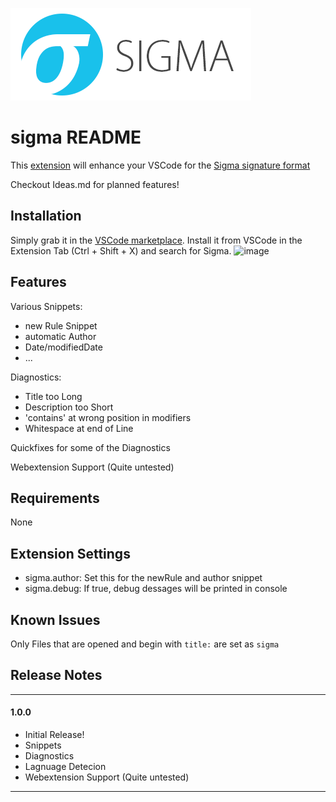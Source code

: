 ![sigma_logo](./images/Sigma_0.3.png)

# sigma README

This [extension](https://marketplace.visualstudio.com/items?itemName=humpalum.sigma) will enhance your VSCode for the [Sigma signature format](https://github.com/SigmaHQ/sigma)

Checkout Ideas.md for planned features!
## Installation
Simply grab it in the [VSCode marketplace](https://marketplace.visualstudio.com/items?itemName=humpalum.sigma). 
Install it from VSCode in the Extension Tab (Ctrl + Shift + X) and search for Sigma.
![image](https://user-images.githubusercontent.com/11175099/162737795-6e3b09df-355e-471d-babc-78125120ddc0.png)

## Features

Various Snippets:
- new Rule Snippet
- automatic Author
- Date/modifiedDate
- ...

Diagnostics:
- Title too Long
- Description too Short
- 'contains' at wrong position in modifiers
- Whitespace at end of Line

Quickfixes for some of the Diagnostics

Webextension Support (Quite untested)
## Requirements

None

## Extension Settings

- sigma.author: Set this for the newRule and author snippet
- sigma.debug: If true, debug dessages will be printed in console

## Known Issues
Only Files that are opened and begin with `title:` are set as `sigma`

## Release Notes


-----------------------------------------------------------------------------------------------------------
#### 1.0.0

- Initial Release!
- Snippets
- Diagnostics
- Lagnuage Detecion
- Webextension Support (Quite untested)

-----------------------------------------------------------------------------------------------------------

